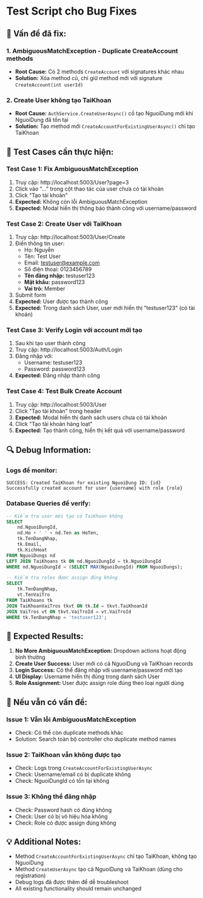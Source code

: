 # Test Script cho Bug Fixes

## 🚨 **Vấn đề đã fix:**

### **1. AmbiguousMatchException - Duplicate CreateAccount methods**
- **Root Cause:** Có 2 methods `CreateAccount` với signatures khác nhau
- **Solution:** Xóa method cũ, chỉ giữ method mới với signature `CreateAccount(int userId)`

### **2. Create User không tạo TaiKhoan**
- **Root Cause:** `AuthService.CreateUserAsync()` cố tạo NguoiDung mới khi NguoiDung đã tồn tại
- **Solution:** Tạo method mới `CreateAccountForExistingUserAsync()` chỉ tạo TaiKhoan

## 🧪 **Test Cases cần thực hiện:**

### **Test Case 1: Fix AmbiguousMatchException**
1. Truy cập: http://localhost:5003/User?page=3
2. Click vào "..." trong cột thao tác của user chưa có tài khoản
3. Click "Tạo tài khoản"
4. **Expected:** Không còn lỗi AmbiguousMatchException
5. **Expected:** Modal hiển thị thông báo thành công với username/password

### **Test Case 2: Create User với TaiKhoan**
1. Truy cập: http://localhost:5003/User/Create
2. Điền thông tin user:
   - Họ: Nguyễn
   - Tên: Test User
   - Email: testuser@example.com
   - Số điện thoại: 0123456789
   - **Tên đăng nhập:** testuser123
   - **Mật khẩu:** password123
   - **Vai trò:** Member
3. Submit form
4. **Expected:** User được tạo thành công
5. **Expected:** Trong danh sách User, user mới hiển thị "testuser123" (có tài khoản)

### **Test Case 3: Verify Login với account mới tạo**
1. Sau khi tạo user thành công
2. Truy cập: http://localhost:5003/Auth/Login
3. Đăng nhập với:
   - Username: testuser123
   - Password: password123
4. **Expected:** Đăng nhập thành công

### **Test Case 4: Test Bulk Create Account**
1. Truy cập: http://localhost:5003/User
2. Click "Tạo tài khoản" trong header
3. **Expected:** Modal hiển thị danh sách users chưa có tài khoản
4. Click "Tạo tài khoản hàng loạt"
5. **Expected:** Tạo thành công, hiển thị kết quả với username/password

## 🔍 **Debug Information:**

### **Logs để monitor:**
```
SUCCESS: Created TaiKhoan for existing NguoiDung ID: {id}
Successfully created account for user {username} with role {role}
```

### **Database Queries để verify:**
```sql
-- Kiểm tra user mới tạo có TaiKhoan không
SELECT 
    nd.NguoiDungId,
    nd.Ho + ' ' + nd.Ten as HoTen,
    tk.TenDangNhap,
    tk.Email,
    tk.KichHoat
FROM NguoiDungs nd
LEFT JOIN TaiKhoans tk ON nd.NguoiDungId = tk.NguoiDungId
WHERE nd.NguoiDungId = (SELECT MAX(NguoiDungId) FROM NguoiDungs);

-- Kiểm tra roles được assign đúng không
SELECT 
    tk.TenDangNhap,
    vt.TenVaiTro
FROM TaiKhoans tk
JOIN TaiKhoanVaiTros tkvt ON tk.Id = tkvt.TaiKhoanId
JOIN VaiTros vt ON tkvt.VaiTroId = vt.VaiTroId
WHERE tk.TenDangNhap = 'testuser123';
```

## 🎯 **Expected Results:**

1. **No More AmbiguousMatchException:** Dropdown actions hoạt động bình thường
2. **Create User Success:** User mới có cả NguoiDung và TaiKhoan records
3. **Login Success:** Có thể đăng nhập với username/password mới tạo
4. **UI Display:** Username hiển thị đúng trong danh sách User
5. **Role Assignment:** User được assign role đúng theo loại người dùng

## 🚨 **Nếu vẫn có vấn đề:**

### **Issue 1: Vẫn lỗi AmbiguousMatchException**
- Check: Có thể còn duplicate methods khác
- Solution: Search toàn bộ controller cho duplicate method names

### **Issue 2: TaiKhoan vẫn không được tạo**
- Check: Logs trong `CreateAccountForExistingUserAsync`
- Check: Username/email có bị duplicate không
- Check: NguoiDungId có tồn tại không

### **Issue 3: Không thể đăng nhập**
- Check: Password hash có đúng không
- Check: User có bị vô hiệu hóa không
- Check: Role có được assign đúng không

## 💡 **Additional Notes:**

- Method `CreateAccountForExistingUserAsync` chỉ tạo TaiKhoan, không tạo NguoiDung
- Method `CreateUserAsync` tạo cả NguoiDung và TaiKhoan (dùng cho registration)
- Debug logs đã được thêm để dễ troubleshoot
- All existing functionality should remain unchanged
